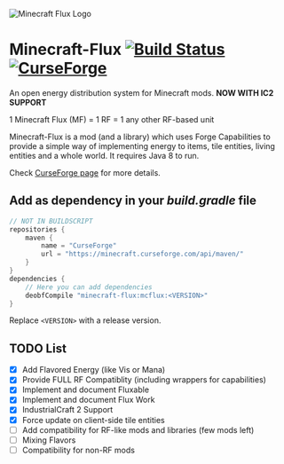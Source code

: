 ![Minecraft Flux Logo](https://raw.githubusercontent.com/Szewek/Minecraft-Flux/master/mcflux.png)
# Minecraft-Flux [![Build Status](https://travis-ci.org/Szewek/Minecraft-Flux.svg?branch=master)](https://travis-ci.org/Szewek/Minecraft-Flux) [![CurseForge](http://cf.way2muchnoise.eu/full_248942_downloads.svg)](http://minecraft.curseforge.com/projects/minecraft-flux)
An open energy distribution system for Minecraft mods. **NOW WITH IC2 SUPPORT**

1 Minecraft Flux (MF) = 1 RF = 1 any other RF-based unit

Minecraft-Flux is a mod (and a library) which uses Forge Capabilities to provide a simple way of implementing energy to items, tile entities, living entities and a whole world.
It requires Java 8 to run.

Check [CurseForge page](https://minecraft.curseforge.com/projects/minecraft-flux) for more details.

## Add as dependency in your _build.gradle_ file
```gradle
// NOT IN BUILDSCRIPT
repositories {
    maven {
        name = "CurseForge"
        url = "https://minecraft.curseforge.com/api/maven/"
    }
}
dependencies {
    // Here you can add dependencies
    deobfCompile "minecraft-flux:mcflux:<VERSION>"
}
```
Replace `<VERSION>` with a release version.

## TODO List
- [x] Add Flavored Energy (like Vis or Mana)
- [x] Provide FULL RF Compatiblity (including wrappers for capabilities)
- [x] Implement and document Fluxable
- [x] Implement and document Flux Work
- [x] IndustrialCraft 2 Support
- [x] Force update on client-side tile entities
- [ ] Add compatibility for RF-like mods and libraries (few mods left)
- [ ] Mixing Flavors
- [ ] Compatibility for non-RF mods